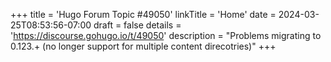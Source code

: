 +++
title = 'Hugo Forum Topic #49050'
linkTitle = 'Home'
date = 2024-03-25T08:53:56-07:00
draft = false
details = 'https://discourse.gohugo.io/t/49050'
description = "Problems migrating to 0.123.+ (no longer support for multiple content direcotries)" 
+++

